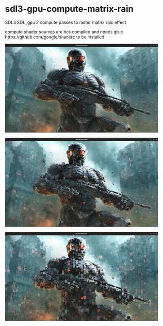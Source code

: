 # sdl3-gpu-compute-matrix-rain

SDL3 SDL_gpu 2 compute passes to raster matrix rain effect

compute shader sources are hot-compiled and  needs glslc https://github.com/google/shaderc to be installed

![Alt text]( crysis_rain8x8.png "crysis painted by rain at 8x8 raster resolution")

![Alt text]( crysis_rain16x16.png "crysis painted by rain at 16x16 raster resolution")

![Alt text]( crysis_rain32x32.png "crysis painted by rain at 32x32 raster resolution")
